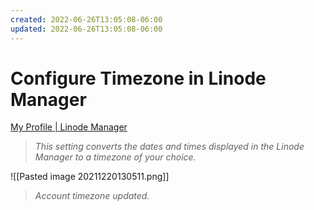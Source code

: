 ```yaml
---
created: 2022-06-26T13:05:08-06:00
updated: 2022-06-26T13:05:08-06:00
---
```

# Configure Timezone in Linode Manager


[My Profile | Linode Manager](https://cloud.linode.com/profile/display)

> *This setting converts the dates and times displayed in the Linode Manager to a timezone of your choice.*



![[Pasted image 20211220130511.png]]


> *Account timezone updated.*


